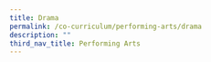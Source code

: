 ```yaml
---
title: Drama
permalink: /co-curriculum/performing-arts/drama
description: ""
third_nav_title: Performing Arts
---
```

